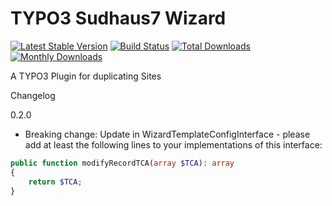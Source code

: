 # TYPO3 Sudhaus7 Wizard

[![Latest Stable Version](https://img.shields.io/packagist/v/sudhaus7/sudhaus7-wizard.svg)](https://packagist.org/packages/sudhaus7/sudhaus7-wizard)
[![Build Status](https://github.com/endroid/qr-code/workflows/CI/badge.svg)](https://github.com/sudhaus7/sudhaus7-wizard/actions)
[![Total Downloads](https://img.shields.io/packagist/dt/sudhaus7/sudhaus7-wizard.svg)](https://packagist.org/packages/sudhaus7/sudhaus7-wizard)
[![Monthly Downloads](https://img.shields.io/packagist/dm/sudhaus7/sudhaus7-wizard.svg)](https://packagist.org/packages/sudhaus7/sudhaus7-wizard)

A TYPO3 Plugin for duplicating Sites

Changelog

0.2.0

* Breaking change: Update in WizardTemplateConfigInterface - please add at least the following lines to your implementations of this interface:

```php
public function modifyRecordTCA(array $TCA): array
{
    return $TCA;
}
```
